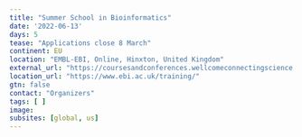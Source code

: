 ```yaml
---
title: "Summer School in Bioinformatics"
date: '2022-06-13'
days: 5
tease: "Applications close 8 March"
continent: EU
location: "EMBL-EBI, Online, Hinxton, United Kingdom"
external_url: "https://coursesandconferences.wellcomeconnectingscience.org/event/summer-school-in-bioinformatics-20220613/?utm_campaign=ssbi2022-summer-school-in-bioinformatics"
location_url: "https://www.ebi.ac.uk/training/"
gtn: false
contact: "Organizers"
tags: [ ]
image: 
subsites: [global, us]
---
```

